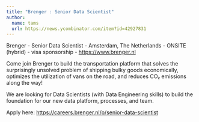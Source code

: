 ```yaml
---
title: "Brenger : Senior Data Scientist"
author:
  name: tams
  url: https://news.ycombinator.com/item?id=42927831
---
```

Brenger - Senior Data Scientist - Amsterdam, The Netherlands - ONSITE (hybrid) - visa sponsorship - <a href="https:&#x2F;&#x2F;www.brenger.nl" rel="nofollow">https:&#x2F;&#x2F;www.brenger.nl</a>

Come join Brenger to build the transportation platform that solves the surprisingly unsolved problem of shipping bulky goods economically, optimizes the utilization of vans on the road, and reduces CO₂ emissions along the way!

We are looking for Data Scientists (with Data Engineering skills) to build the foundation for our new data platform, processes, and team.

Apply here: <a href="https:&#x2F;&#x2F;careers.brenger.nl&#x2F;o&#x2F;senior-data-scientist" rel="nofollow">https:&#x2F;&#x2F;careers.brenger.nl&#x2F;o&#x2F;senior-data-scientist</a>
<JobApplication />
